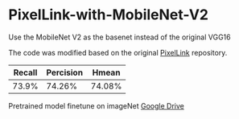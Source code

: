 # PixelLink-with-MobileNet-V2
Use the MobileNet V2 as the basenet instead of the original VGG16

The code was modified based on the original [PixelLink](https://github.com/ZJULearning/pixel_link) repository.

 Recall  | Percision  | Hmean
 ---- | ----- | ------  
 73.9%  | 74.26% | 74.08% 
 
 Pretrained model finetune on imageNet
 [Google Drive](https://drive.google.com/open?id=1f_PKC8_8NPbxCDALngyuXiobyIh18LXq)
